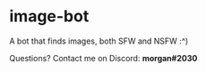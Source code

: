 # image-bot
A bot that finds images, both SFW and NSFW :^)

Questions? Contact me on Discord: **morgan#2030**
